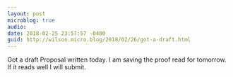 ```yaml
---
layout: post
microblog: true
audio: 
date: 2018-02-25 23:57:57 -0400
guid: http://wilson.micro.blog/2018/02/26/got-a-draft.html
---
```

Got a draft Proposal written today. I am saving the proof read for tomorrow. If it reads well I will submit. 
